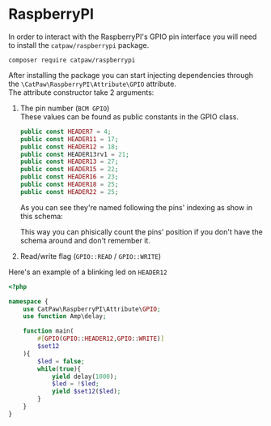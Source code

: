 # RaspberryPI

In order to interact with the RaspberryPI's GPIO pin interface you will need to install the `catpaw/raspberrypi` package.

```
composer require catpaw/raspberrypi
```

After installing the package you can start injecting dependencies through the `\CatPaw\RaspberryPI\Attribute\GPIO` attribute.<br/>
The attribute constructor take 2 arguments:

1. The pin number (`BCM GPIO`)<br/>
    These values can be found as public constants in the GPIO class.
    ```php
    public const HEADER7 = 4;
    public const HEADER11 = 17;
    public const HEADER12 = 18;
    public const HEADER13rv1 = 21;
    public const HEADER13 = 27;
    public const HEADER15 = 22;
    public const HEADER16 = 23;
    public const HEADER18 = 25;
    public const HEADER22 = 25;
    ```
    As you can see they're named following the pins' indexing as show in this schema:

    This way you can phisically count the pins' position if you don't have the schema around and don't remember it.
2. Read/write flag (`GPIO::READ` / `GPIO::WRITE`)

Here's an example of a blinking led on `HEADER12`

```php
<?php

namespace {
    use CatPaw\RaspberryPI\Attribute\GPIO;
    use function Amp\delay;

    function main(
        #[GPIO(GPIO::HEADER12,GPIO::WRITE)]
        $set12
    ){
        $led = false;
        while(true){
            yield delay(1000);
            $led = !$led;
            yield $set12($led);
        }
    }
}
```